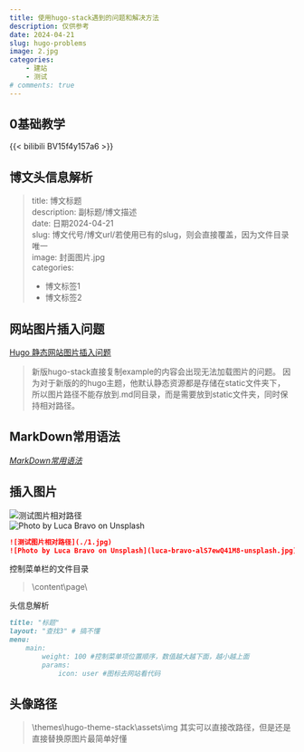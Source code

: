 ```yaml
---
title: 使用hugo-stack遇到的问题和解决方法
description: 仅供参考
date: 2024-04-21
slug: hugo-problems
image: 2.jpg
categories:
    - 建站
    - 测试
# comments: true
---
```

## 0基础教学

{{< bilibili BV15f4y157a6 >}}

## 博文头信息解析

>title: 博文标题  
>description: 副标题/博文描述   
>date: 日期2024-04-21  
>slug: 博文代号/博文url/若使用已有的slug，则会直接覆盖，因为文件目录唯一    
>image: 封面图片.jpg  
>categories:  
>    - 博文标签1  
>    - 博文标签2

## 网站图片插入问题
[Hugo 静态网站图片插入问题](https://blog.dontjudge.cn/post/hugo-%E9%9D%99%E6%80%81%E7%BD%91%E7%AB%99%E5%9B%BE%E7%89%87%E6%8F%92%E5%85%A5/#:~:text=%E6%98%BE%E7%84%B6%E4%B8%8D%E8%83%BD%EF%BC%8C%E5%9B%A0%E4%B8%BA%E8%B7%AF%E5%BE%84%E4%B8%8D%E4%B8%80%E8%87%B4%EF%BC%9A%20static%EF%BC%9AC%3AUsersDeng-OneDrive%5B%26Hu%26%5DgoBlogstaticimg%20markdown%E6%96%87%E6%A1%A3%EF%BC%9AC%3AUsersDeng-OneDrive%5B%26Hu%26%5DgoBlogcontentpost%20%E8%A7%A3%E5%86%B3%E6%96%B9%E6%A1%88%20%E5%9F%BA%E4%BA%8E%E4%BB%A5%E4%B8%8A4%E7%82%B9%E5%8E%9F%E5%9B%A0%EF%BC%8C%E8%A7%A3%E5%86%B3%E6%96%B9%E6%A1%88%E6%9C%89%E4%BB%A5%E4%B8%8B%E5%87%A0%E7%A7%8D%EF%BC%9A%20%E5%9C%A8,%2Fpost%2Fimg%20%E9%87%8C%E6%94%BE%E5%9B%BE%E7%89%87%EF%BC%8C%E7%84%B6%E5%90%8E%E5%A4%8D%E5%88%B6%E5%88%B0%20%2Fstatic%2Fimg%20%E8%AF%84%E4%BB%B7%EF%BC%9A%E9%BA%BB%E7%83%A6%20%E5%9C%A81%E7%9A%84%E5%9F%BA%E7%A1%80%E4%B8%8A%EF%BC%8C%E5%86%99%E4%B8%80%E4%B8%AA%E6%89%B9%E5%A4%84%E7%90%86%EF%BC%8C%E5%AE%8C%E6%88%90%E5%A4%8D%E5%88%B6%E7%9A%84%E4%BB%BB%E5%8A%A1%EF%BC%9B%EF%BC%88%E5%9B%A0%E4%B8%BA%E4%B9%8B%E5%89%8D%E5%86%99%E8%BF%87%E7%9A%84%E6%89%B9%E5%A4%84%E7%90%86%EF%BC%9A%E7%94%9F%E6%88%90%20public.cmd%EF%BC%8C%E5%8F%AA%E8%A6%81%E5%9C%A8%E5%89%8D%E9%9D%A2%E5%8A%A0%E4%B8%8A%E5%A4%8D%E5%88%B6%E7%9A%84%E5%91%BD%E4%BB%A4%E5%B0%B1%E8%A1%8C%EF%BC%89%20%E8%AF%84%E4%BB%B7%EF%BC%9A%E5%8F%AF%E8%A1%8C%EF%BC%8C%E4%BD%86%E6%98%AF%E4%B8%8D%E5%AE%8C%E7%BE%8E%EF%BC%8C%E5%8F%AF%E8%83%BD%E5%87%BA%E7%8E%B0%E6%96%87%E4%BB%B6%E6%9D%83%E9%99%90%E9%97%AE%E9%A2%98)

>新版hugo-stack直接复制example的内容会出现无法加载图片的问题。
>因为对于新版的的hugo主题，他默认静态资源都是存储在static文件夹下，
>所以图片路径不能存放到.md同目录，而是需要放到static文件夹，同时保持相对路径。

## MarkDown常用语法

*[MarkDown常用语法](https://www.youtube.com/watch?v=3aypp_YlBzI)*

## 插入图片

![测试图片相对路径](./1.jpg)  
![Photo by Luca Bravo on Unsplash](luca-bravo-alS7ewQ41M8-unsplash.jpg) 


```markdown
![测试图片相对路径](./1.jpg)  
![Photo by Luca Bravo on Unsplash](luca-bravo-alS7ewQ41M8-unsplash.jpg) 

```

控制菜单栏的文件目录
>\content\page\

头信息解析
```markdown
title: "标题"
layout: "查找3" # 搞不懂
menu:
    main:
        weight: 100 #控制菜单项位置顺序，数值越大越下面，越小越上面 
        params: 
            icon: user #图标去网站看代码
```
## 头像路径
>\themes\hugo-theme-stack\assets\img
其实可以直接改路径，但是还是直接替换原图片最简单好懂
